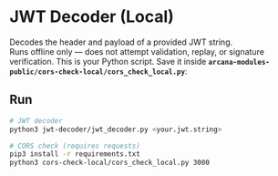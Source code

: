 # JWT Decoder (Local)

Decodes the header and payload of a provided JWT string.  
Runs offline only — does not attempt validation, replay, or signature verification.
This is your Python script. Save it inside **`arcana-modules-public/cors-check-local/cors_check_local.py`**:

## Run
```bash
# JWT decoder
python3 jwt-decoder/jwt_decoder.py <your.jwt.string>

# CORS check (requires requests)
pip3 install -r requirements.txt
python3 cors-check-local/cors_check_local.py 3000
